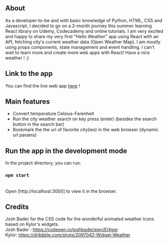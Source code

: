 ## About

As a developer-to-be and with basic knowledge of Python, HTML, CSS and Javascript, I decided to go on a 2-month journey this summer learning React library on Udemy, Codecademy and online tutorials.
I am very excited and happy to share my very first "Hello Weather" app using React with an API, fetching city's current weather data (Open Weather Map). I am mostly using props components, state management and event handling. I can't wait to learn more and create more web apps with React! Have a nice weather ! ;)

## Link to the app

You can find the live web app [here](https://luluvann.github.io/react-weather-app/website/) !

## Main features

* Convert temperature Celsius-Farenheit
* Run the city weather search on key press (enter) (besides the search button in the search bar)
* Bookmark the the url of favorite city(ies) in the web browser (dynamic url params)


## Run the app in the development mode

In the project directory, you can run:

### `npm start`

<br />
Open [http://localhost:3000] to view it in the browser.

## Credits

Josh Bader for the CSS code for the wonderful animated weather icons based on Kylor's widgets. <br/>
Josh Bader : https://codepen.io/joshbader/pen/EjXgqr <br/>
Kylor: https://dribbble.com/shots/2097042-Widget-Weather